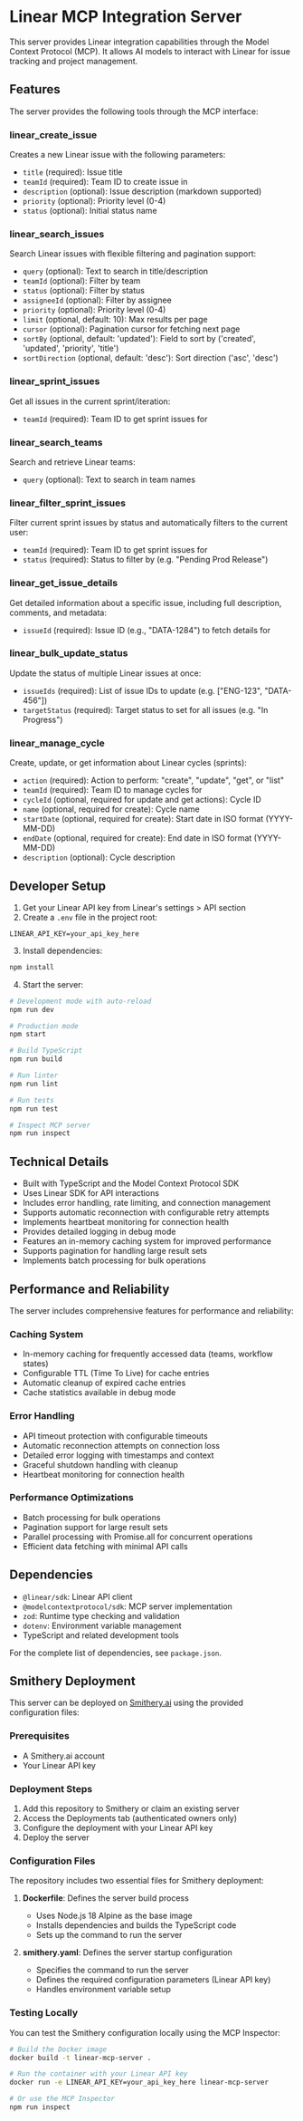 # Linear MCP Integration Server

This server provides Linear integration capabilities through the Model Context Protocol (MCP). It allows AI models to interact with Linear for issue tracking and project management.

## Features

The server provides the following tools through the MCP interface:

### linear_create_issue
Creates a new Linear issue with the following parameters:
- `title` (required): Issue title
- `teamId` (required): Team ID to create issue in
- `description` (optional): Issue description (markdown supported)
- `priority` (optional): Priority level (0-4)
- `status` (optional): Initial status name

### linear_search_issues
Search Linear issues with flexible filtering and pagination support:
- `query` (optional): Text to search in title/description
- `teamId` (optional): Filter by team
- `status` (optional): Filter by status
- `assigneeId` (optional): Filter by assignee
- `priority` (optional): Priority level (0-4)
- `limit` (optional, default: 10): Max results per page
- `cursor` (optional): Pagination cursor for fetching next page
- `sortBy` (optional, default: 'updated'): Field to sort by ('created', 'updated', 'priority', 'title')
- `sortDirection` (optional, default: 'desc'): Sort direction ('asc', 'desc')

### linear_sprint_issues
Get all issues in the current sprint/iteration:
- `teamId` (required): Team ID to get sprint issues for

### linear_search_teams
Search and retrieve Linear teams:
- `query` (optional): Text to search in team names

### linear_filter_sprint_issues
Filter current sprint issues by status and automatically filters to the current user:
- `teamId` (required): Team ID to get sprint issues for
- `status` (required): Status to filter by (e.g. "Pending Prod Release")

### linear_get_issue_details
Get detailed information about a specific issue, including full description, comments, and metadata:
- `issueId` (required): Issue ID (e.g., "DATA-1284") to fetch details for

### linear_bulk_update_status
Update the status of multiple Linear issues at once:
- `issueIds` (required): List of issue IDs to update (e.g. ["ENG-123", "DATA-456"])
- `targetStatus` (required): Target status to set for all issues (e.g. "In Progress")

### linear_manage_cycle
Create, update, or get information about Linear cycles (sprints):
- `action` (required): Action to perform: "create", "update", "get", or "list"
- `teamId` (required): Team ID to manage cycles for
- `cycleId` (optional, required for update and get actions): Cycle ID
- `name` (optional, required for create): Cycle name
- `startDate` (optional, required for create): Start date in ISO format (YYYY-MM-DD)
- `endDate` (optional, required for create): End date in ISO format (YYYY-MM-DD)
- `description` (optional): Cycle description

## Developer Setup

1. Get your Linear API key from Linear's settings > API section
2. Create a `.env` file in the project root:
```
LINEAR_API_KEY=your_api_key_here
```

3. Install dependencies:
```bash
npm install
```

4. Start the server:
```bash
# Development mode with auto-reload
npm run dev

# Production mode
npm start

# Build TypeScript
npm run build

# Run linter
npm run lint

# Run tests
npm run test

# Inspect MCP server
npm run inspect
```

## Technical Details

- Built with TypeScript and the Model Context Protocol SDK
- Uses Linear SDK for API interactions
- Includes error handling, rate limiting, and connection management
- Supports automatic reconnection with configurable retry attempts
- Implements heartbeat monitoring for connection health
- Provides detailed logging in debug mode
- Features an in-memory caching system for improved performance
- Supports pagination for handling large result sets
- Implements batch processing for bulk operations

## Performance and Reliability

The server includes comprehensive features for performance and reliability:

### Caching System
- In-memory caching for frequently accessed data (teams, workflow states)
- Configurable TTL (Time To Live) for cache entries
- Automatic cleanup of expired cache entries
- Cache statistics available in debug mode

### Error Handling
- API timeout protection with configurable timeouts
- Automatic reconnection attempts on connection loss
- Detailed error logging with timestamps and context
- Graceful shutdown handling with cleanup
- Heartbeat monitoring for connection health

### Performance Optimizations
- Batch processing for bulk operations
- Pagination support for large result sets
- Parallel processing with Promise.all for concurrent operations
- Efficient data fetching with minimal API calls

## Dependencies

- `@linear/sdk`: Linear API client
- `@modelcontextprotocol/sdk`: MCP server implementation
- `zod`: Runtime type checking and validation
- `dotenv`: Environment variable management
- TypeScript and related development tools

For the complete list of dependencies, see `package.json`.

## Smithery Deployment

This server can be deployed on [Smithery.ai](https://smithery.ai) using the provided configuration files:

### Prerequisites

- A Smithery.ai account
- Your Linear API key

### Deployment Steps

1. Add this repository to Smithery or claim an existing server
2. Access the Deployments tab (authenticated owners only)
3. Configure the deployment with your Linear API key
4. Deploy the server

### Configuration Files

The repository includes two essential files for Smithery deployment:

1. **Dockerfile**: Defines the server build process
   - Uses Node.js 18 Alpine as the base image
   - Installs dependencies and builds the TypeScript code
   - Sets up the command to run the server

2. **smithery.yaml**: Defines the server startup configuration
   - Specifies the command to run the server
   - Defines the required configuration parameters (Linear API key)
   - Handles environment variable setup

### Testing Locally

You can test the Smithery configuration locally using the MCP Inspector:

```bash
# Build the Docker image
docker build -t linear-mcp-server .

# Run the container with your Linear API key
docker run -e LINEAR_API_KEY=your_api_key_here linear-mcp-server

# Or use the MCP Inspector
npm run inspect
```
